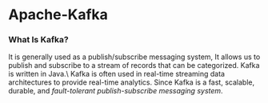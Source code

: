 # Apache-Kafka
### What Is Kafka?
It is generally used as a publish/subscribe messaging system, It allows us to publish and subscribe to a stream of records that can be categorized. Kafka is written in Java.\ Kafka is often used in real-time streaming data architectures to provide real-time analytics. Since Kafka is a fast, scalable, durable, and *fault-tolerant publish-subscribe messaging system*.
